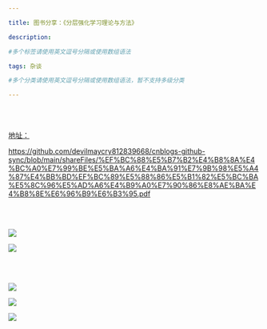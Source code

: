 ```yaml
---

title: 图书分享：《分层强化学习理论与方法》

description: 

#多个标签请使用英文逗号分隔或使用数组语法

tags: 杂谈

#多个分类请使用英文逗号分隔或使用数组语法，暂不支持多级分类

---
```


<br/>
<br/>

[地址：](https://github.com/devilmaycry812839668/cnblogs-github-sync/blob/main/shareFiles/%EF%BC%88%E5%B7%B2%E4%B8%8A%E4%BC%A0%E7%99%BE%E5%BA%A6%E4%BA%91%E7%9B%98%E5%A4%87%E4%BB%BD%EF%BC%89%E5%88%86%E5%B1%82%E5%BC%BA%E5%8C%96%E5%AD%A6%E4%B9%A0%E7%90%86%E8%AE%BA%E4%B8%8E%E6%96%B9%E6%B3%95.pdf)



https://github.com/devilmaycry812839668/cnblogs-github-sync/blob/main/shareFiles/%EF%BC%88%E5%B7%B2%E4%B8%8A%E4%BC%A0%E7%99%BE%E5%BA%A6%E4%BA%91%E7%9B%98%E5%A4%87%E4%BB%BD%EF%BC%89%E5%88%86%E5%B1%82%E5%BC%BA%E5%8C%96%E5%AD%A6%E4%B9%A0%E7%90%86%E8%AE%BA%E4%B8%8E%E6%96%B9%E6%B3%95.pdf

<br/>
<br/>



![](./2024_9_26_1_分层强化学习理论与方法.assets/image-20240926110419560.png)

![](./2024_9_26_1_分层强化学习理论与方法.assets/image-20240926110456866.png)

<br/>

<br/>



![](./2024_9_26_1_分层强化学习理论与方法.assets/image-20240926110529077.png)

![](./2024_9_26_1_分层强化学习理论与方法.assets/image-20240926110605322.png)



![](./2024_9_26_1_分层强化学习理论与方法.assets/image-20240926110623096.png)

<br/>

<br/>